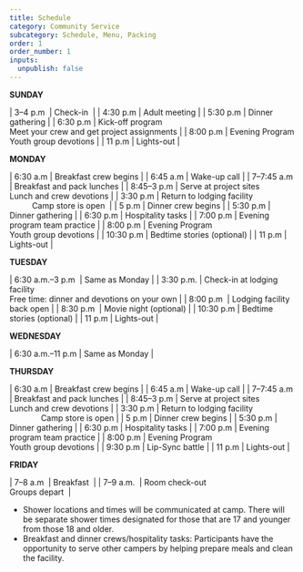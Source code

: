 ```yaml
---
title: Schedule
category: Community Service
subcategory: Schedule, Menu, Packing
order: 1
order_number: 1
inputs:
  unpublish: false
---
```

**SUNDAY**&nbsp;

| 3–4 p.m&nbsp; | Check-in&nbsp; |
| 4:30 p.m | Adult meeting |
| 5:30 p.m | Dinner gathering |
| 6:30 p.m | Kick-off program<br>Meet your crew and get project assignments |
| 8:00 p.m | Evening Program<br>Youth group devotions |
| 11 p.m | Lights-out |

**MONDAY**

| 6:30 a.m | Breakfast crew begins |
| 6:45 a.m | Wake-up call |
| 7–7:45 a.m | Breakfast and pack lunches |
| 8:45–3 p.m | Serve at project sites<br>Lunch and crew devotions |
| 3:30 p.m | Return to lodging facility&nbsp; &nbsp; &nbsp; &nbsp; &nbsp; &nbsp; &nbsp; &nbsp; &nbsp; &nbsp; &nbsp; &nbsp; &nbsp; &nbsp; &nbsp; Camp store is open&nbsp; |
| 5 p.m | Dinner crew begins |
| 5:30 p.m | Dinner gathering |
| 6:30 p.m | Hospitality tasks |
| 7:00 p.m | Evening program team practice |
| 8:00 p.m | Evening Program<br>Youth group devotions |
| 10:30 p.m | Bedtime stories (optional) |
| 11 p.m | Lights-out |

**TUESDAY**&nbsp;

| 6:30 a.m.–3 p.m&nbsp; | Same as Monday |
| 3:30 p.m. | Check-in at lodging facility<br>Free time: dinner and devotions on your own |
| 8:00 p.m&nbsp; | Lodging facility back open |
| 8:30 p.m&nbsp; | Movie night (optional) |
| 10:30 p.m | Bedtime stories (optional) |
| 11 p.m | Lights-out |

**WEDNESDAY**&nbsp;

| 6:30 a.m.–11 p.m | Same as Monday |

**THURSDAY**

| 6:30 a.m | Breakfast crew begins |
| 6:45 a.m | Wake-up call |
| 7–7:45 a.m | Breakfast and pack lunches |
| 8:45–3 p.m | Serve at project sites<br>Lunch and crew devotions |
| 3:30 p.m | Return to lodging facility&nbsp; &nbsp; &nbsp; &nbsp; &nbsp; &nbsp; &nbsp; &nbsp; &nbsp; &nbsp; &nbsp; &nbsp; &nbsp; &nbsp; &nbsp; &nbsp; &nbsp; Camp store is open |
| 5 p.m | Dinner crew begins |
| 5:30 p.m | Dinner gathering |
| 6:30 p.m | Hospitality tasks |
| 7:00 p.m | Evening program team practice |
| 8:00 p.m | Evening Program<br>Youth group devotions |
| 9:30 p.m | Lip-Sync battle |
| 11 p.m | Lights-out |

**FRIDAY**&nbsp;

| 7–8 a.m&nbsp; | Breakfast&nbsp; |
| 7–9 a.m.&nbsp; | Room check-out&nbsp;<br>Groups depart&nbsp; |

* Shower locations and times will be communicated at camp. There will be separate shower times designated for those that are 17 and younger from those 18 and older.&nbsp;
* Breakfast and dinner crews/hospitality tasks: Participants have the opportunity to serve other campers by helping prepare meals and clean the facility.&nbsp;